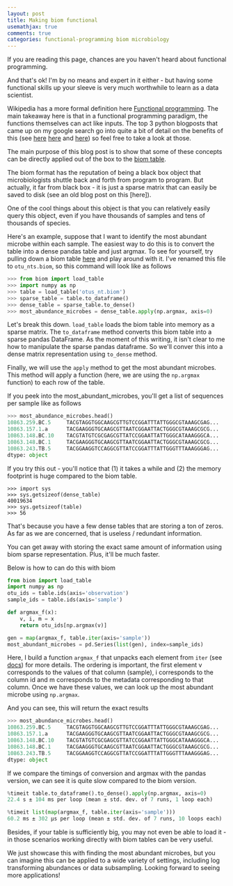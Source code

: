 ```yaml
---
layout: post
title: Making biom functional
usemathjax: true
comments: true
categories: functional-programming biom microbiology
---
```


If you are reading this page, chances are you haven't heard about functional programming.

And that's ok! I'm by no means and expert in it either - but having some functional skills up your sleeve is very much worthwhile to learn as a data scientist.

Wikipedia has a more formal definition here [Functional programming](https://en.wikipedia.org/wiki/Functional_programming).  The main takeaway here is that in a functional programming paradigm, the functions themselves can act like inputs.  The top 3 python blogposts that came up on my google search go into quite a bit of detail on the benefits of this (see [here](https://maryrosecook.com/blog/post/a-practical-introduction-to-functional-programming) [here](https://www.dataquest.io/blog/introduction-functional-programming-python/) and [here](https://kite.com/blog/python/functional-programming/)) so feel free to take a look at those.

The main purpose of this blog post is to show that some of these concepts can be directly applied out of the box to the [biom table](https://www.ncbi.nlm.nih.gov/pubmed/23587224).

The biom format has the reputation of being a black box object that microbiologists shuttle back and forth from program to program.  But actually, it far from black box - it is just a sparse matrix that can easily be saved to disk (see an old blog post on this [here]).

One of the cool things about this object is that you can relatively easily query this object, even if you have thousands of samples and tens of thousands of species.

Here's an example, suppose that I want to identify the most abundant microbe within each sample.
The easiest way to do this is to convert the table into a dense pandas table and just argmax.
To see for yourself, try pulling down a biom table [here](https://qiita.ucsd.edu/study/description/10863) and play around with it.  I've renamed this file to `otu_nts.biom`, so this command will look like as follows

```python
>>> from biom import load_table
>>> import numpy as np
>>> table = load_table('otus_nt.biom')
>>> sparse_table = table.to_dataframe()
>>> dense_table = sparse_table.to_dense()
>>> most_abundance_microbes = dense_table.apply(np.argmax, axis=0)
```

Let's break this down. `load_table` loads the biom table into memory as a sparse matrix.
The `to_dataframe` method converts this biom table into a sparse pandas DataFrame.
As the moment of this writing, it isn't clear to me how to manipulate the sparse pandas dataframe.
So we'll conver this into a dense matrix representation using `to_dense` method.

Finally, we will use the `apply` method to get the most abundant microbes.
This method will apply a function (here, we are using the `np.argmax` function) to each row of the table.

If you peek into the most_abundant_microbes, you'll get a list of sequences per sample like as follows
```python
>>> most_abundance_microbes.head()
10863.259.BC.5     TACGTAGGTGGCAAGCGTTGTCCGGATTTATTGGGCGTAAAGCGAG...
10863.157.1.a      TACGAAGGGTGCAAGCGTTAATCGGAATTACTGGGCGTAAAGCGCG...
10863.148.BC.10    TACGTATGTCGCGAGCGTTATCCGGAATTATTGGGCATAAAGGGCA...
10863.148.BC.1     TACGAAGGGTGCAAGCGTTAATCGGAATTACTGGGCGTAAAGCGCG...
10863.243.TB.5     TACGGAAGGTCCAGGCGTTATCCGGATTTATTGGGTTTAAAGGGAG...
dtype: object
```

If you try this out - you'll notice that (1) it takes a while and (2) the memory footprint is huge compared to the biom table.

```
>>> import sys
>>> sys.getsizeof(dense_table)
40019634
>>> sys.getsizeof(table)
>>> 56
```


That's because you have a few dense tables that are storing a ton of zeros.  As far as we are concerned,
that is useless / redundant information.

You can get away with storing the exact same amount of information using biom sparse representation.
Plus, it'll be much faster.

Below is how to can do this with biom

```python
from biom import load_table
import numpy as np
otu_ids = table.ids(axis='observation')
sample_ids = table.ids(axis='sample')

def argmax_f(x):
    v, i, m = x
    return otu_ids[np.argmax(v)]

gen = map(argmax_f, table.iter(axis='sample'))
most_abundant_microbes = pd.Series(list(gen), index=sample_ids)
```

Here, I build a function `argmax_f` that unpacks each element from `iter` (see [docs](http://biom-format.org/documentation/generated/biom.table.Table.iter.html#biom.table.Table.iter)) for more details.  The ordering is important, the first element v corresponds to the values of that column (sample), i corresponds to the column id and m corresponds to the metadata corresponding to that column.  Once we have these values, we can look up the most abundant microbe using `np.argmax`.

And you can see, this will return the exact results

```python
>>> most_abundance_microbes.head()
10863.259.BC.5     TACGTAGGTGGCAAGCGTTGTCCGGATTTATTGGGCGTAAAGCGAG...
10863.157.1.a      TACGAAGGGTGCAAGCGTTAATCGGAATTACTGGGCGTAAAGCGCG...
10863.148.BC.10    TACGTATGTCGCGAGCGTTATCCGGAATTATTGGGCATAAAGGGCA...
10863.148.BC.1     TACGAAGGGTGCAAGCGTTAATCGGAATTACTGGGCGTAAAGCGCG...
10863.243.TB.5     TACGGAAGGTCCAGGCGTTATCCGGATTTATTGGGTTTAAAGGGAG...
dtype: object
```

If we compare the timings of conversion and argmax with the pandas version, we can see it is quite slow compared to the biom version.
```python
%timeit table.to_dataframe().to_dense().apply(np.argmax, axis=0)
22.4 s ± 104 ms per loop (mean ± std. dev. of 7 runs, 1 loop each)
```

```python
%timeit list(map(argmax_f, table.iter(axis='sample')))
60.2 ms ± 302 µs per loop (mean ± std. dev. of 7 runs, 10 loops each)
```

Besides, if your table is sufficiently big, you may not even be able to load it - in those scenarios working directly with biom tables can be very useful.

We just showcase this with finding the most abundant microbes, but you can imagine this can be applied to a wide variety of settings, including log transforming abundances or data subsampling.  Looking forward to seeing more applications!